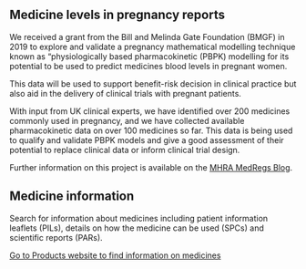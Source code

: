 ## Medicine levels in pregnancy reports

We received a grant from the Bill and Melinda Gate Foundation (BMGF) in 2019 to explore and validate a pregnancy mathematical modelling technique known as “physiologically based pharmacokinetic (PBPK) modelling for its potential to be used to predict medicines blood levels in pregnant women.

This data will be used to support benefit-risk decision in clinical practice but also aid in the delivery of clinical trials with pregnant patients.

With input from UK clinical experts, we have identified over 200 medicines commonly used in pregnancy, and we have collected available pharmacokinetic data on over 100 medicines so far. This data is being used to qualify and validate PBPK models and give a good assessment of their potential to replace clinical data or inform clinical trial design.

Further information on this project is available on the [MHRA MedRegs Blog](https://medregs.blog.gov.uk/category/medicines-in-pregnancy/).

## Medicine information

Search for information about medicines including patient information leaflets (PILs), details on how the medicine can be used (SPCs) and scientific reports (PARs).

[Go to Products website to find information on medicines](/)
